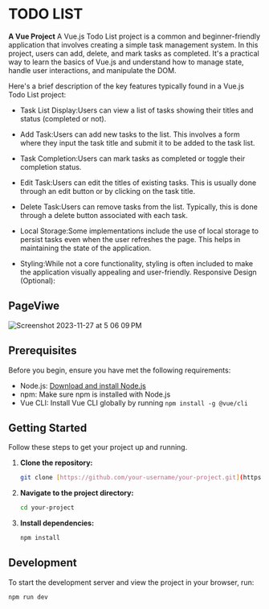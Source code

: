 # TODO LIST
**A Vue Project**
A Vue.js Todo List project is a common and beginner-friendly application that involves creating a simple task management system. In this project, users can add, delete, and mark tasks as completed. It's a practical way to learn the basics of Vue.js and understand how to manage state, handle user interactions, and manipulate the DOM.

Here's a brief description of the key features typically found in a Vue.js Todo List project:

- Task List Display:Users can view a list of tasks showing their titles and status (completed or not).

- Add Task:Users can add new tasks to the list. This involves a form where they input the task title and submit it to be added to the task list.
  
- Task Completion:Users can mark tasks as completed or toggle their completion status.
  
- Edit Task:Users can edit the titles of existing tasks. This is usually done through an edit button or by clicking on the task title.
  
- Delete Task:Users can remove tasks from the list. Typically, this is done through a delete button associated with each task.
  
- Local Storage:Some implementations include the use of local storage to persist tasks even when the user refreshes the page. This helps in maintaining the state of the application.
  
- Styling:While not a core functionality, styling is often included to make the application visually appealing and user-friendly.
Responsive Design (Optional):

## PageViwe 
![Screenshot 2023-11-27 at 5 06 09 PM](https://github.com/Saty-am02/TodoList/assets/88832726/891213bb-c135-4803-bdca-2cfe2f747eb1)

## Prerequisites

Before you begin, ensure you have met the following requirements:

- Node.js: [Download and install Node.js](https://nodejs.org/)
- npm: Make sure npm is installed with Node.js
- Vue CLI: Install Vue CLI globally by running `npm install -g @vue/cli`

## Getting Started

Follow these steps to get your project up and running.

1. **Clone the repository:**

    ```bash
    git clone [https://github.com/your-username/your-project.git](https://github.com/Saty-am02/TodoList.git)
    ```

2. **Navigate to the project directory:**

    ```bash
    cd your-project
    ```

3. **Install dependencies:**

    ```bash
    npm install
    ```

## Development

To start the development server and view the project in your browser, run:

```bash
npm run dev
